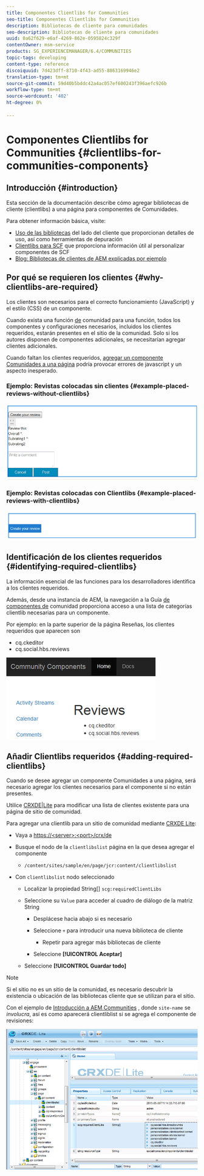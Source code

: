 ```yaml
---
title: Componentes Clientlibs for Communities
seo-title: Componentes Clientlibs for Communities
description: Bibliotecas de cliente para comunidades
seo-description: Bibliotecas de cliente para comunidades
uuid: 0a62f629-e6af-4269-862e-0595824c329f
contentOwner: msm-service
products: SG_EXPERIENCEMANAGER/6.4/COMMUNITIES
topic-tags: developing
content-type: reference
discoiquuid: 7d423dff-8710-4f43-ad55-8863169946e2
translation-type: tm+mt
source-git-commit: 59d40b5bddc42a4ac057ef600243f396aefc926b
workflow-type: tm+mt
source-wordcount: '402'
ht-degree: 0%

---
```



# Componentes Clientlibs for Communities {#clientlibs-for-communities-components}

## Introducción {#introduction}

Esta sección de la documentación describe cómo agregar bibliotecas de cliente (clientlibs) a una página para componentes de Comunidades.

Para obtener información básica, visite:

* [Uso de las bibliotecas](../../help/sites-developing/clientlibs.md) del lado del cliente que proporcionan detalles de uso, así como herramientas de depuración
* [Clientlibs para SCF](client-customize.md#clientlibs) que proporciona información útil al personalizar componentes de SCF
* [Blog: Bibliotecas de clientes de AEM explicadas por ejemplo](https://blogs.adobe.com/experiencedelivers/experience-management/clientlibs-explained-example/)

## Por qué se requieren los clientes {#why-clientlibs-are-required}

Los clientes son necesarios para el correcto funcionamiento (JavaScript) y el estilo (CSS) de un componente.

Cuando exista una función [de](functions.md) comunidad para una función, todos los componentes y configuraciones necesarios, incluidos los clientes requeridos, estarán presentes en el sitio de la comunidad. Solo si los autores disponen de componentes adicionales, se necesitarían agregar clientes adicionales.

Cuando faltan los clientes requeridos, [agregar un componente Comunidades a una página](author-communities.md) podría provocar errores de javascript y un aspecto inesperado.

### Ejemplo: Revistas colocadas sin clientes {#example-placed-reviews-without-clientlibs}

![chlimage_1-244](assets/chlimage_1-244.png)

### Ejemplo: Revistas colocadas con Clientlibs {#example-placed-reviews-with-clientlibs}

![chlimage_1-245](assets/chlimage_1-245.png)

## Identificación de los clientes requeridos {#identifying-required-clientlibs}

La información esencial de las funciones para los desarrolladores identifica a los clientes requeridos.

Además, desde una instancia de AEM, la navegación a la Guía [de componentes de](components-guide.md) comunidad proporciona acceso a una lista de categorías clientlib necesarias para un componente.

Por ejemplo: en la parte superior de la página [](http://localhost:4502/content/community-components/en/reviews.html) Reseñas, los clientes requeridos que aparecen son

* cq.ckeditor
* cq.social.hbs.reviews

![chlimage_1-246](assets/chlimage_1-246.png)

## Añadir Clientlibs requeridos {#adding-required-clientlibs}

Cuando se desee agregar un componente Comunidades a una página, será necesario agregar los clientes necesarios para el componente si no están presentes.

Utilice [CRXDE|Lite](#using-crxde-lite) para modificar una lista de clientes existente para una página de sitio de comunidad.

Para agregar una clientlib para un sitio de comunidad mediante [CRXDE Lite](../../help/sites-developing/developing-with-crxde-lite.md):

* Vaya a [https://&lt;server>:&lt;port>/crx/de](http://localhost:4502/crx/de)
* Busque el nodo de la `clientlibslist` página en la que desea agregar el componente

   * `/content/sites/sample/en/page/jcr:content/clientlibslist`

* Con `clientlibslist` nodo seleccionado

   * Localizar la propiedad String[] `scg:requiredClientLibs`
   * Seleccione su `Value` para acceder al cuadro de diálogo de la matriz String

      * Desplácese hacia abajo si es necesario
      * Seleccione `+` para introducir una nueva biblioteca de cliente

         * Repetir para agregar más bibliotecas de cliente
      * Seleccione **[!UICONTROL Aceptar]**
   * Seleccione **[!UICONTROL Guardar todo]**



>[!NOTE]
>
>Si el sitio no es un sitio de la comunidad, es necesario descubrir la existencia o ubicación de las bibliotecas cliente que se utilizan para el sitio.

Con el ejemplo de [Introducción a AEM Communities](getting-started.md) , donde `site-name` se *involucra*, así es como aparecerá clientliblist si se agrega el componente de revisiones:

![chlimage_1-247](assets/chlimage_1-247.png)

